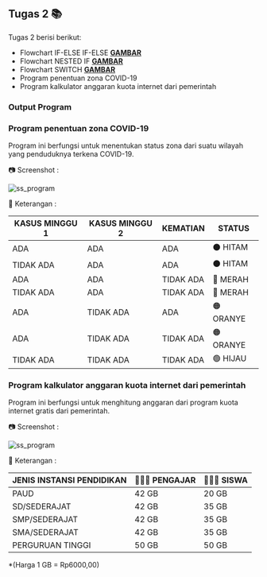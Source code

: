 ## Tugas 2 📚

Tugas 2 berisi berikut:

- Flowchart IF-ELSE IF-ELSE [**GAMBAR**](https://res.cloudinary.com/mrafliy/image/upload/v1632447078/prak-alpro-2021-1/Tugas%202/if-else_if-else_m4veqc.jpg)
- Flowchart NESTED IF [**GAMBAR**](https://res.cloudinary.com/mrafliy/image/upload/v1632447078/prak-alpro-2021-1/Tugas%202/nested-if_okqmuq.jpg)
- Flowchart SWITCH [**GAMBAR**](https://res.cloudinary.com/mrafliy/image/upload/v1632447078/prak-alpro-2021-1/Tugas%202/switch-case_nde9fc.jpg)
- Program penentuan zona COVID-19
- Program kalkulator anggaran kuota internet dari pemerintah

### Output Program

### Program penentuan zona COVID-19

Program ini berfungsi untuk menentukan status zona dari suatu wilayah yang penduduknya terkena COVID-19.

📷 Screenshot :

![ss_program](https://res.cloudinary.com/mrafliy/image/upload/v1632447078/prak-alpro-2021-1/Tugas%202/zona-covid_jkboeg.jpg)

📝 Keterangan :

| KASUS MINGGU 1 | KASUS MINGGU 2 | KEMATIAN  | STATUS    |
| -------------- | -------------- | --------- | --------- |
| ADA            | ADA            | ADA       | ⚫ HITAM  |
| TIDAK ADA      | ADA            | ADA       | ⚫ HITAM  |
| ADA            | ADA            | TIDAK ADA | 🔴 MERAH  |
| TIDAK ADA      | ADA            | TIDAK ADA | 🔴 MERAH  |
| ADA            | TIDAK ADA      | ADA       | 🟠 ORANYE |
| ADA            | TIDAK ADA      | TIDAK ADA | 🟠 ORANYE |
| TIDAK ADA      | TIDAK ADA      | TIDAK ADA | 🟢 HIJAU  |

### Program kalkulator anggaran kuota internet dari pemerintah

Program ini berfungsi untuk menghitung anggaran dari program kuota internet gratis dari pemerintah.

📷 Screenshot :

![ss_program](https://res.cloudinary.com/mrafliy/image/upload/v1632447078/prak-alpro-2021-1/Tugas%202/kuota_bkuffw.jpg)

📝 Keterangan :

| JENIS INSTANSI PENDIDIKAN | 👨🏼‍🏫 PENGAJAR | 👨🏼‍🎓 SISWA |
| ------------------------- | ----------- | -------- |
| PAUD                      | 42 GB       | 20 GB    |
| SD/SEDERAJAT              | 42 GB       | 35 GB    |
| SMP/SEDERAJAT             | 42 GB       | 35 GB    |
| SMA/SEDERAJAT             | 42 GB       | 35 GB    |
| PERGURUAN TINGGI          | 50 GB       | 50 GB    |

\*(Harga 1 GB = Rp6000,00)
